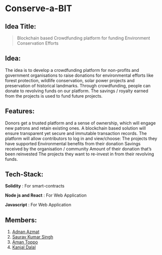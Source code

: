 # Conserve-a-BIT


## Idea Title:

 > Blockchain based Crowdfunding platform for funding Environment Conservation Efforts

## Idea:

The idea is to develop a crowdfunding platform for non-profits and government organisations to raise donations for environmental efforts like forest protection, wildlife conservation, solar power projects and preservation of historical landmarks. Through crowdfunding, people
can donate to revolving funds on our platform. The savings / royalty earned from the projects is used to fund future projects.

## Features:

Donors get a trusted platform and a sense of ownership, which will engage new patrons and retain existing ones. A blockchain based solution will ensure transparent yet secure and immutable transaction records. The platform will allow contributors to log in and view/choose: The projects they have supported Environmental benefits from their donation Savings received by the organisation / community Amount of their donation that’s been reinvested The projects they want to re-invest in from their revolving funds.

## Tech-Stack:

 **Solidity** : For smart-contracts
 
 **Node js and React** : For Web Application
 
 **Javascript** : For Web Application

## Members:
1. [Adnan Azmat](https://github.com/adnan-azmat)
2. [Saurav Kumar Singh](https://github.com/saurav3199)
3. [Aman Toppo](https://github.com/amntoppo)
4. [Kanjal Dalal](https://github.com/LoneWolfKJ)
